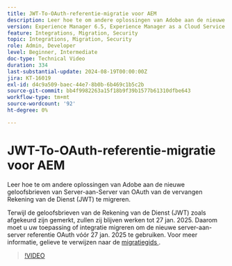 ```yaml
---
title: JWT-To-OAuth-referentie-migratie voor AEM
description: Leer hoe te om andere oplossingen van Adobe aan de nieuwe geloofsbrieven van Server-aan-Server te migreren OAuth.
version: Experience Manager 6.5, Experience Manager as a Cloud Service
feature: Integrations, Migration, Security
topic: Integrations, Migration, Security
role: Admin, Developer
level: Beginner, Intermediate
doc-type: Technical Video
duration: 334
last-substantial-update: 2024-08-19T00:00:00Z
jira: KT-16019
exl-id: d4c9a509-baec-44e7-8b0b-6b469c1b5c2b
source-git-commit: bb4f9982263a15f18b9f39b1577b61310dfbe643
workflow-type: tm+mt
source-wordcount: '92'
ht-degree: 0%

---
```


# JWT-To-OAuth-referentie-migratie voor AEM

Leer hoe te om andere oplossingen van Adobe aan de nieuwe geloofsbrieven van Server-aan-Server van OAuth van de vervangen Rekening van de Dienst (JWT) te migreren.

Terwijl de geloofsbrieven van de Rekening van de Dienst (JWT) zoals afgekeurd zijn gemerkt, zullen zij blijven werken tot 27 jan. 2025. Daarom moet u uw toepassing of integratie migreren om de nieuwe server-aan-server referentie OAuth vóór 27 jan. 2025 te gebruiken. Voor meer informatie, gelieve te verwijzen naar de [ migratiegids ](https://developer.adobe.com/developer-console/docs/guides/authentication/ServerToServerAuthentication/migration).


>[!VIDEO](https://video.tv.adobe.com/v/3432960/?learn=on)
